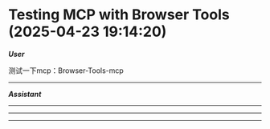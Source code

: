 <!-- Generated by SpecStory -->

# Testing MCP with Browser Tools (2025-04-23 19:14:20)

_**User**_

测试一下mcp：Browser-Tools-mcp

---

_**Assistant**_



---



---



---

